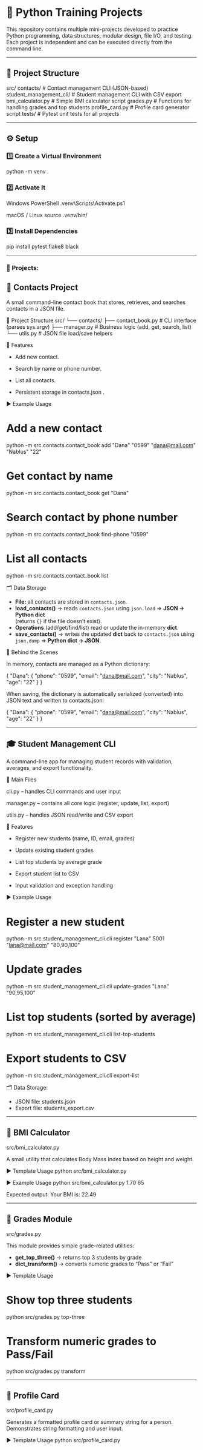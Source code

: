 # 🐍 Python Training Projects

This repository contains multiple mini-projects developed to practice Python programming, data structures, modular design, file I/O, and testing.  
Each project is independent and can be executed directly from the command line.


---


## 📁 Project Structure
src/
contacts/ # Contact management CLI (JSON-based)
student_management_cli/ # Student management CLI with CSV export
bmi_calculator.py # Simple BMI calculator script
grades.py # Functions for handling grades and top students
profile_card.py # Profile card generator script
tests/ # Pytest unit tests for all projects


---


## ⚙️ Setup

### 1️⃣ Create a Virtual Environment

python -m venv .

### 2️⃣ Activate It

Windows PowerShell
.venv\Scripts\Activate.ps1

macOS / Linux
source .venv/bin/

### 3️⃣ Install Dependencies

pip install pytest flake8 black


------
### 📁 Projects:


## 📇 Contacts Project

A small command-line contact book that stores, retrieves, and searches contacts in a JSON file.


🧱 Project Structure
src/
└── contacts/
    ├── contact_book.py   # CLI interface (parses sys.argv)
    ├── manager.py        # Business logic (add, get, search, list)
    └── utils.py          # JSON file load/save helpers


🧠 Features

- Add new contact.

- Search by name or phone number.

- List all contacts.

- Persistent storage in contacts.json .



▶️ Example Usage
# Add a new contact
python -m src.contacts.contact_book add "Dana" "0599" "dana@mail.com" "Nablus" "22"

# Get contact by name
python -m src.contacts.contact_book get "Dana"

# Search contact by phone number
python -m src.contacts.contact_book find-phone "0599"

# List all contacts
python -m src.contacts.contact_book list


🗂️ Data Storage

- **File:** all contacts are stored in `contacts.json`.
- **load_contacts()** → reads `contacts.json` using `json.load` ⇒ **JSON → Python dict**  
  (returns `{}` if the file doesn’t exist).
- **Operations** (add/get/find/list) read or update the in-memory **dict**.
- **save_contacts()** → writes the updated **dict** back to `contacts.json` using `json.dump` ⇒ **Python dict → JSON**.


🧠 Behind the Scenes

In memory, contacts are managed as a Python dictionary:

{
    "Dana": {
        "phone": "0599",
        "email": "dana@mail.com",
        "city": "Nablus",
        "age": "22"
    }
}


When saving, the dictionary is automatically serialized (converted) into JSON text and written to contacts.json:

{
    "Dana": {
        "phone": "0599",
        "email": "dana@mail.com",
        "city": "Nablus",
        "age": "22"
    }
}

----

## 🎓 Student Management CLI

A command-line app for managing student records with validation, averages, and export functionality.


🧩 Main Files

cli.py – handles CLI commands and user input

manager.py – contains all core logic (register, update, list, export)

utils.py – handles JSON read/write and CSV export


🧠 Features

- Register new students (name, ID, email, grades)

- Update existing student grades

- List top students by average grade

- Export student list to CSV

- Input validation and exception handling



▶️ Example Usage

# Register a new student
python -m src.student_management_cli.cli register "Lana" 5001 "lana@mail.com" "80,90,100"

# Update grades
python -m src.student_management_cli.cli update-grades "Lana" "90,95,100"

# List top students (sorted by average)
python -m src.student_management_cli.cli list-top-students

# Export students to CSV
python -m src.student_management_cli.cli export-list


🗂️ Data Storage:

- JSON file: students.json
- Export file: students_export.csv


----


## 🧮 BMI Calculator

src/bmi_calculator.py

A small utility that calculates Body Mass Index based on height and weight.

▶️ Template Usage
python src/bmi_calculator.py <height> <weight>


▶️ Example Usage
python src/bmi_calculator.py 1.70 65

Expected output:
Your BMI is: 22.49


----


## 🏅 Grades Module

src/grades.py

This module provides simple grade-related utilities:

- **get_top_three()** → returns top 3 students by grade  
- **dict_transform()** → converts numeric grades to “Pass” or “Fail”


▶️ Template Usage
# Show top three students
python src/grades.py top-three

# Transform numeric grades to Pass/Fail
python src/grades.py transform


------


## 🪪 Profile Card

src/profile_card.py

Generates a formatted profile card or summary string for a person.
Demonstrates string formatting and user input.


▶️ Template Usage
python src/profile_card.py <name> <age> <city> <title>

-----


## 🧪 Running Tests

All projects include test cases written with pytest.

Run all tests:

pytest -q


Run tests for a specific project:

pytest tests/test_student_management_cli.py -v
pytest tests/test_contacts.py -v


-------


## 🧹 Linting

To maintain clean and consistent code style:

# Check code style with flake8
flake8 src tests

# Format code automatically with black
black src tests

-------


## 🗂️ Data Files

- contacts.json – stores contact data

- students.json – stores student data

- students_export.csv – generated by Student Management CLI

These files are ignored in version control using .gitignore.


------


## 💡 Notes

- All projects are self-contained and can be run independently.

- JSON and CSV files are automatically created if missing.

- The code follows a clean modular structure, separating logic (manager.py) from data handling (utils.py).